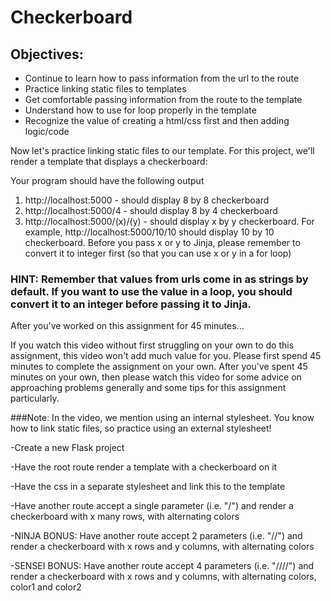 # Checkerboard

## Objectives:

- Continue to learn how to pass information from the url to the route
- Practice linking static files to templates
- Get comfortable passing information from the route to the template
- Understand how to use for loop properly in the template
- Recognize the value of creating a html/css first and then adding logic/code



Now let's practice linking static files to our template. For this project, we'll render a template that displays a checkerboard:



Your program should have the following output

1. http://localhost:5000 - should display 8 by 8 checkerboard
2. http://localhost:5000/4 - should display 8 by 4 checkerboard
3. http://localhost:5000/(x)/(y) - should display x by y checkerboard.  For example, http://localhost:5000/10/10 should display 10 by 10 checkerboard.  Before you pass x or y to Jinja, please remember to convert it to integer first (so that you can use x or y in a for loop)

### HINT: Remember that values from urls come in as strings by default. If you want to use the value in a loop, you should convert it to an integer before passing it to Jinja.

After you've worked on this assignment for 45 minutes...

If you watch this video without first struggling on your own to do this assignment, this video won't add much value for you. Please first spend 45 minutes to complete the assignment on your own. After you've spent 45 minutes on your own, then please watch this video for some advice on approaching problems generally and some tips for this assignment particularly.

###Note: In the video, we mention using an internal stylesheet. You know how to link static files, so practice using an external stylesheet!


-Create a new Flask project

-Have the root route render a template with a checkerboard on it

-Have the css in a separate stylesheet and link this to the template

-Have another route accept a single parameter (i.e. "/<x>") and render a checkerboard with x many rows, with alternating colors

-NINJA BONUS: Have another route accept 2 parameters (i.e. "/<x>/<y>") and render a checkerboard with x rows and y columns, with alternating colors

-SENSEI BONUS: Have another route accept 4 parameters (i.e. "/<x>/<y>/<color1>/<color2>") and render a checkerboard with x rows and y columns, with alternating colors, color1 and color2

